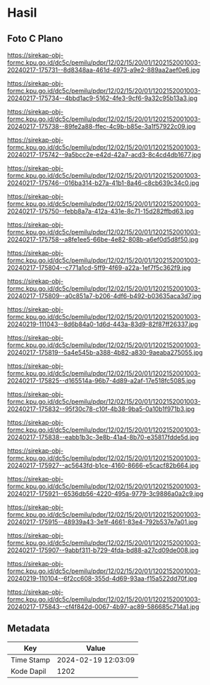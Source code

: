 # Hasil

## Foto C Plano

https://sirekap-obj-formc.kpu.go.id/dc5c/pemilu/pdpr/12/02/15/20/01/1202152001003-20240217-175731--8d8348aa-461d-4973-a9e2-889aa2aef0e6.jpg

https://sirekap-obj-formc.kpu.go.id/dc5c/pemilu/pdpr/12/02/15/20/01/1202152001003-20240217-175734--4bbd1ac9-5162-4fe3-9cf6-9a32c95b13a3.jpg

https://sirekap-obj-formc.kpu.go.id/dc5c/pemilu/pdpr/12/02/15/20/01/1202152001003-20240217-175738--89fe2a88-ffec-4c9b-b85e-3a1f57922c09.jpg

https://sirekap-obj-formc.kpu.go.id/dc5c/pemilu/pdpr/12/02/15/20/01/1202152001003-20240217-175742--9a5bcc2e-e42d-42a7-acd3-8c4cd4db1677.jpg

https://sirekap-obj-formc.kpu.go.id/dc5c/pemilu/pdpr/12/02/15/20/01/1202152001003-20240217-175746--016ba314-b27a-41b1-8a46-c8cb639c34c0.jpg

https://sirekap-obj-formc.kpu.go.id/dc5c/pemilu/pdpr/12/02/15/20/01/1202152001003-20240217-175750--febb8a7a-412a-431e-8c71-15d282ffbd63.jpg

https://sirekap-obj-formc.kpu.go.id/dc5c/pemilu/pdpr/12/02/15/20/01/1202152001003-20240217-175758--a8fe1ee5-66be-4e82-808b-a6ef0d5d8f50.jpg

https://sirekap-obj-formc.kpu.go.id/dc5c/pemilu/pdpr/12/02/15/20/01/1202152001003-20240217-175804--c771a1cd-5ff9-4f69-a22a-1ef7f5c362f9.jpg

https://sirekap-obj-formc.kpu.go.id/dc5c/pemilu/pdpr/12/02/15/20/01/1202152001003-20240217-175809--a0c851a7-b206-4df6-b492-b03635aca3d7.jpg

https://sirekap-obj-formc.kpu.go.id/dc5c/pemilu/pdpr/12/02/15/20/01/1202152001003-20240219-111043--8d6b84a0-1d6d-443a-83d9-82f87ff26337.jpg

https://sirekap-obj-formc.kpu.go.id/dc5c/pemilu/pdpr/12/02/15/20/01/1202152001003-20240217-175819--5a4e545b-a388-4b82-a830-9aeaba275055.jpg

https://sirekap-obj-formc.kpu.go.id/dc5c/pemilu/pdpr/12/02/15/20/01/1202152001003-20240217-175825--d165514a-96b7-4d89-a2af-17e518fc5085.jpg

https://sirekap-obj-formc.kpu.go.id/dc5c/pemilu/pdpr/12/02/15/20/01/1202152001003-20240217-175832--95f30c78-c10f-4b38-9ba5-0a10b1f971b3.jpg

https://sirekap-obj-formc.kpu.go.id/dc5c/pemilu/pdpr/12/02/15/20/01/1202152001003-20240217-175838--eabb1b3c-3e8b-41a4-8b70-e35817fdde5d.jpg

https://sirekap-obj-formc.kpu.go.id/dc5c/pemilu/pdpr/12/02/15/20/01/1202152001003-20240217-175927--ac5643fd-b1ce-4160-8666-e5cacf82b664.jpg

https://sirekap-obj-formc.kpu.go.id/dc5c/pemilu/pdpr/12/02/15/20/01/1202152001003-20240217-175921--6536db56-4220-495a-9779-3c9886a0a2c9.jpg

https://sirekap-obj-formc.kpu.go.id/dc5c/pemilu/pdpr/12/02/15/20/01/1202152001003-20240217-175915--48939a43-3e1f-4661-83e4-792b537e7a01.jpg

https://sirekap-obj-formc.kpu.go.id/dc5c/pemilu/pdpr/12/02/15/20/01/1202152001003-20240217-175907--9abbf311-b729-4fda-bd88-a27cd09de008.jpg

https://sirekap-obj-formc.kpu.go.id/dc5c/pemilu/pdpr/12/02/15/20/01/1202152001003-20240219-110104--6f2cc608-355d-4d69-93aa-f15a522dd70f.jpg

https://sirekap-obj-formc.kpu.go.id/dc5c/pemilu/pdpr/12/02/15/20/01/1202152001003-20240217-175843--cf4f842d-0067-4b97-ac89-586685c714a1.jpg


## Metadata

| Key        | Value               |
| ---------- | ------------------- |
| Time Stamp | 2024-02-19 12:03:09 |
| Kode Dapil | 1202                |



